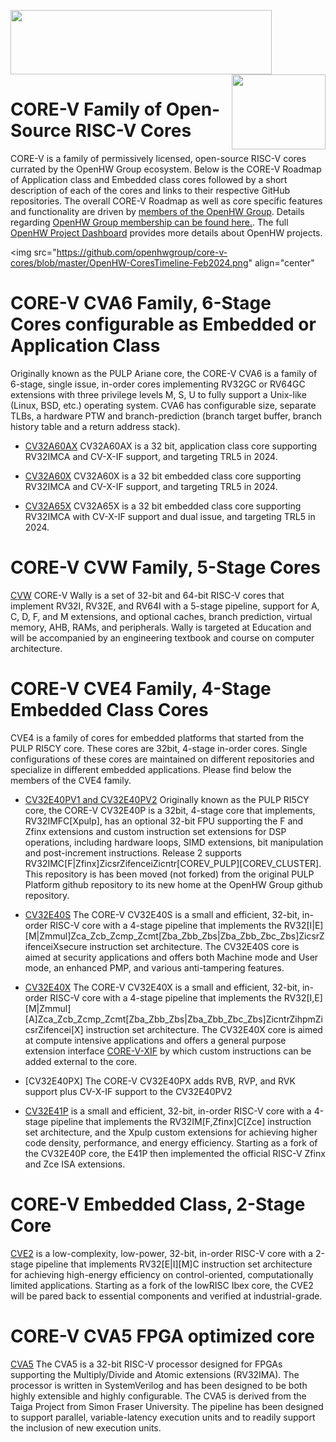 <img src="https://www.openhwgroup.org/images/openhw-landscape.png" width="418px" height="103px" /> <img src="https://www.openhwgroup.org/images/core-v-portrait.png" align="right" width="150px" height="120px"/>

# CORE-V Family of Open-Source RISC-V Cores

CORE-V is a family of permissively licensed, open-source RISC-V cores currated by the OpenHW Group ecosystem. Below is the CORE-V Roadmap of Application class and Embedded class cores followed by a short description of each of the cores and links to their respective GitHub repositories.  The overall CORE-V Roadmap as well as core specific features and functionality are driven by [members of the OpenHW Group](https://www.openhwgroup.org/#members-partners). Details regarding [OpenHW Group membership can be found here.](https://www.openhwgroup.org/membership/#tab-membership). The full [OpenHW Project Dashboard](https://github.com/openhwgroup/programs/blob/master/dashboard/Dashboard_SpreadSheetFriendly.md) provides more details about OpenHW projects.

<!-- <img src="https://github.com/openhwgroup/core-v-cores/blob/master/CV-CORES-Roadmap_2023-04-09.png" align="center" /> -->

<img src="https://github.com/openhwgroup/core-v-cores/blob/master/OpenHW-CoresTimeline-Feb2024.png" align="center"           

# CORE-V CVA6 Family, 6-Stage Cores configurable as Embedded or Application Class

Originally known as the PULP Ariane core, the CORE-V CVA6 is a family of 6-stage, single issue, in-order cores implementing RV32GC or RV64GC extensions with three privilege levels M, S, U to fully support a Unix-like (Linux, BSD, etc.) operating system. CVA6 has configurable size, separate TLBs, a hardware PTW and branch-prediction (branch target buffer, branch history table and a return address stack).

- [CV32A60AX](https://github.com/openhwgroup/cva6) CV32A60AX is a 32 bit, application class core supporting RV32IMCA and CV-X-IF support, and targeting TRL5 in 2024.

- [CV32A60X](https://github.com/openhwgroup/cva6) CV32A60X is a 32 bit embedded class core supporting RV32IMCA and CV-X-IF support, and targeting TRL5 in 2024.

- [CV32A65X](https://github.com/openhwgroup/cva6) CV32A65X is a 32 bit embedded class core supporting RV32IMCA with CV-X-IF support and dual issue, and targeting TRL5 in 2024.

# CORE-V CVW Family, 5-Stage Cores

[CVW](https://github.com/openhwgroup/cvw) CORE-V Wally is a set of 32-bit and 64-bit RISC-V cores that implement RV32I, RV32E, and RV64I with a 5-stage pipeline, support for A, C, D, F, and M extensions, and optional caches, branch
prediction, virtual memory, AHB, RAMs, and peripherals. Wally is targeted at Education and will be accompanied by an engineering textbook and course on computer architecture.


# CORE-V CVE4 Family, 4-Stage Embedded Class Cores

CVE4 is a family of cores for embedded platforms that started from the PULP RI5CY core. These cores are 32bit, 4-stage in-order cores. Single configurations of these cores are maintained on different repositories and specialize in different embedded applications. Please find below the members of the CVE4 family.

- [CV32E40PV1 and CV32E40PV2](https://github.com/openhwgroup/cv32e40p) Originally known as the PULP RI5CY core, the CORE-V CV32E40P is a 32bit, 4-stage core that implements, RV32IMFC[Xpulp], has an optional 32-bit FPU supporting the F and Zfinx extensions and custom instruction set extensions for DSP operations, including hardware loops, SIMD extensions, bit manipulation and post-increment instructions.  Release 2 supports RV32IMC[F|Zfinx]ZicsrZifenceiZicntr[COREV_PULP][COREV_CLUSTER]. This repository is has been moved (not forked) from the original PULP Platform github repository to its new home at the OpenHW Group github repository.

- [CV32E40S](https://github.com/openhwgroup/cv32e40s) The CORE-V CV32E40S is a small and efficient, 32-bit, in-order RISC-V core with a 4-stage pipeline that implements the RV32[I|E][M|Zmmul]Zca_Zcb_Zcmp_Zcmt[Zba_Zbb_Zbs|Zba_Zbb_Zbc_Zbs]ZicsrZifenceiXsecure instruction set architecture. The CV32E40S core is aimed at security applications and offers both Machine mode and User mode, an enhanced PMP, and various anti-tampering features.

- [CV32E40X](https://github.com/openhwgroup/cv32e40x) The CORE-V CV32E40X is a small and efficient, 32-bit, in-order RISC-V core with a 4-stage pipeline that implements the RV32[I,E][M|Zmmul][A]Zca_Zcb_Zcmp_Zcmt[Zba_Zbb_Zbs|Zba_Zbb_Zbc_Zbs]ZicntrZihpmZicsrZifencei[X] instruction set architecture. The CV32E40X core is aimed at compute intensive applications and offers a general purpose extension interface [CORE-V-XIF](https://github.com/openhwgroup/core-v-xif) by which custom instructions can be added external to the core.

- [CV32E40PX] The CORE-V CV32E40PX adds RVB, RVP, and RVK support plus CV-X-IF support to the CV32E40PV2

- [CV32E41P](https://github.com/openhwgroup/cv32e41p) is a small and efficient, 32-bit, in-order RISC-V core with a 4-stage pipeline that implements the RV32IM[F,Zfinx]C[Zce] instruction set architecture, and the Xpulp custom extensions for achieving higher code density, performance, and energy efficiency. Starting as a fork of the CV32E40P core, the E41P then implemented the official RISC-V Zfinx and Zce ISA extensions.



# CORE-V Embedded Class, 2-Stage Core

[CVE2](https://github.com/openhwgroup/cve2) is a low-complexity, low-power, 32-bit, in-order RISC-V core with a 2-stage pipeline that implements RV32[E|I][M]C instruction set architecture for achieving high-energy efficiency on control-oriented, computationally limited applications. Starting as a fork of the lowRISC Ibex core, the CVE2 will be pared back to essential components and verified at industrial-grade.


# CORE-V CVA5 FPGA optimized core

[CVA5](https://github.com/openhwgroup/cva5) The CVA5 is a 32-bit RISC-V processor designed for FPGAs supporting the Multiply/Divide and Atomic extensions (RV32IMA). The processor is written in SystemVerilog and has been designed to be both highly extensible and highly configurable. The CVA5 is derived from the Taiga Project from Simon Fraser University. The pipeline has been designed to support parallel, variable-latency execution units and to readily support the inclusion of new execution units.
